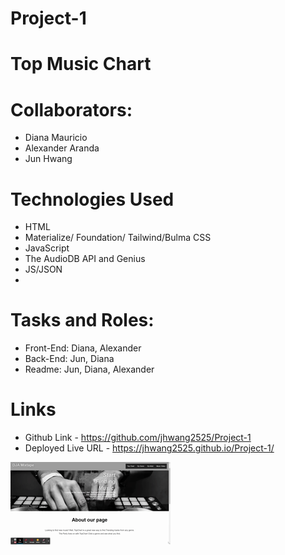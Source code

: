 # Project-1 

# Top Music Chart

# Collaborators:
* Diana Mauricio
* Alexander Aranda
* Jun Hwang

# Technologies Used
* HTML
* Materialize/ Foundation/ Tailwind/Bulma
 CSS
* JavaScript
* The AudioDB API and Genius 
* JS/JSON
* 
# Tasks and Roles:

* Front-End: Diana, Alexander
* Back-End: Jun, Diana
* Readme: Jun, Diana, Alexander

# Links

* Github Link -  https://github.com/jhwang2525/Project-1
* Deployed Live URL - https://jhwang2525.github.io/Project-1/



![Alt Text](https://github.com/jhwang2525/Project-1/blob/main/assets/images/TopChart!%20(1).gif?raw=true)
